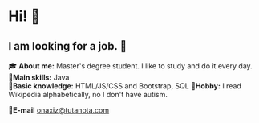 # Hi! :wave:  
## I am looking for a job. :moyai:  

:mortar_board: **About me:** Master's degree student. I like to study and do it every day.  
:muscle:**Main skills:** Java   
:wrench:**Basic knowledge:** HTML/JS/CSS and Bootstrap, SQL 
:wine_glass:**Hobby:** I read Wikipedia alphabetically, no I don't have autism.  


:email:**E-mail** onaxiz@tutanota.com  
